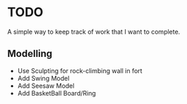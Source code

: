 # TODO

A simple way to keep track of work that I want to complete.

## Modelling

* Use Sculpting for rock-climbing wall in fort
* Add Swing Model
* Add Seesaw Model
* Add BasketBall Board/Ring
